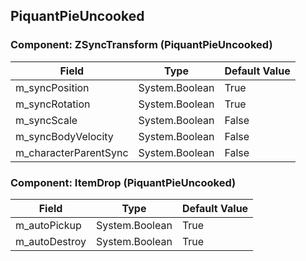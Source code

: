 ## PiquantPieUncooked

### Component: ZSyncTransform (PiquantPieUncooked)

|Field|Type|Default Value|
|---|---|---|
|m_syncPosition|System.Boolean|True|
|m_syncRotation|System.Boolean|True|
|m_syncScale|System.Boolean|False|
|m_syncBodyVelocity|System.Boolean|False|
|m_characterParentSync|System.Boolean|False|

### Component: ItemDrop (PiquantPieUncooked)

|Field|Type|Default Value|
|---|---|---|
|m_autoPickup|System.Boolean|True|
|m_autoDestroy|System.Boolean|True|

